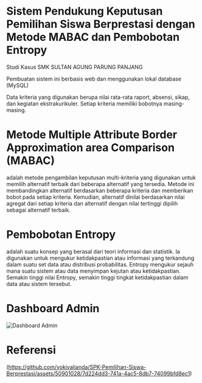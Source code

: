 # Sistem Pendukung Keputusan Pemilihan Siswa Berprestasi dengan Metode MABAC dan Pembobotan Entropy
Studi Kasus SMK SULTAN AGUNG PARUNG PANJANG

Pembuatan sistem ini berbasis web dan menggunakan lokal database (MySQL)

Data kriteria yang digunakan berupa nilai rata-rata raport, absensi, sikap, dan kegiatan ekstrakurikuler. Setiap kriteria memiliki bobotnya masing-masing.

# Metode Multiple Attribute Border Approximation area Comparison (MABAC) 
adalah metode pengambilan keputusan multi-kriteria yang digunakan untuk memilih alternatif terbaik dari beberapa alternatif yang tersedia. Metode ini membandingkan alternatif berdasarkan beberapa kriteria dan memberikan bobot pada setiap kriteria. Kemudian, alternatif dinilai berdasarkan nilai agregat dari setiap kriteria dan alternatif dengan nilai tertinggi dipilih sebagai alternatif terbaik.

# Pembobotan Entropy
adalah suatu konsep yang berasal dari teori informasi dan statistik. Ia digunakan untuk mengukur ketidakpastian atau informasi yang terkandung dalam suatu set data atau distribusi probabilitas. Entropy mengukur sejauh mana suatu sistem atau data menyimpan kejutan atau ketidakpastian. Semakin tinggi nilai Entropy, semakin tinggi tingkat ketidakpastian dalam data atau sistem tersebut.

# Dashboard Admin
![Dashboard Admin](https://github.com/user-attachments/assets/38fd6986-4540-4d4e-8008-ba3ab912bea8)


# Referensi
(https://github.com/yokivalianda/SPK-Pemilihan-Siswa-Berprestasi/assets/50901028/7d224dd3-741a-4ac5-8db7-74099bfd8ec1)
